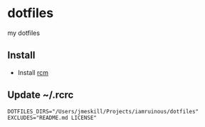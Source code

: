 # dotfiles
my dotfiles

## Install
* Install
[rcm](https://github.com/thoughtbot/rcm)

## Update  ~/.rcrc
```shell
DOTFILES_DIRS="/Users/jmeskill/Projects/iamruinous/dotfiles"
EXCLUDES="README.md LICENSE"
```
